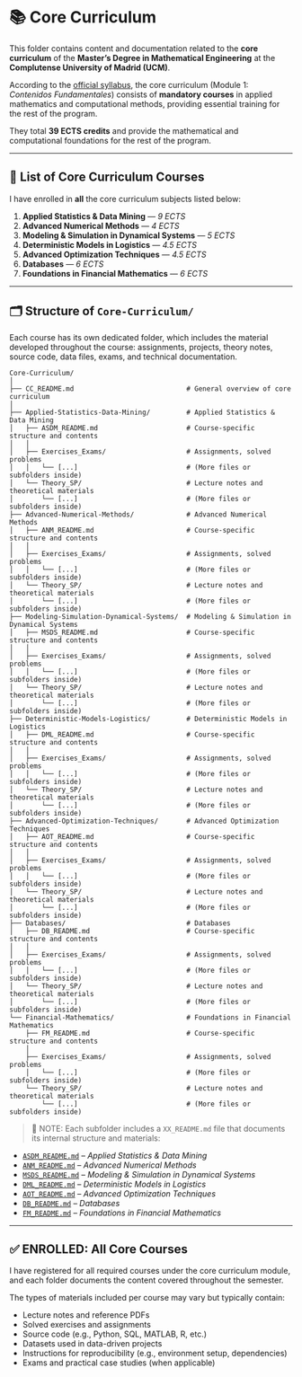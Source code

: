# 📚 Core Curriculum


This folder contains content and documentation related to the **core curriculum** of the **Master’s Degree in Mathematical Engineering** at the **Complutense University of Madrid (UCM)**.

According to the [official syllabus](https://www.ucm.es/estudios/master-ingenieriamatematica-plan), the core curriculum (Module 1: *Contenidos Fundamentales*) consists of **mandatory courses** in applied mathematics and computational methods, providing essential training for the rest of the program.

They total **39 ECTS credits** and provide the mathematical and computational foundations for the rest of the program.


---

## 📘 List of Core Curriculum Courses

I have enrolled in **all** the core curriculum subjects listed below:

1. **Applied Statistics & Data Mining** — *9 ECTS*  
2. **Advanced Numerical Methods** — *4 ECTS*  
3. **Modeling & Simulation in Dynamical Systems** — *5 ECTS*  
4. **Deterministic Models in Logistics** — *4.5 ECTS*  
5. **Advanced Optimization Techniques** — *4.5 ECTS*  
6. **Databases** — *6 ECTS*  
7. **Foundations in Financial Mathematics** — *6 ECTS*

---

## 🗂️ Structure of `Core-Curriculum/`

Each course has its own dedicated folder, which includes the material developed throughout the course: assignments, projects, theory notes, source code, data files, exams, and technical documentation.

```plaintext
Core-Curriculum/
│
├── CC_README.md                            # General overview of core curriculum
│
├── Applied-Statistics-Data-Mining/         # Applied Statistics & Data Mining
│   ├── ASDM_README.md                      # Course-specific structure and contents
│   │
│   ├── Exercises_Exams/                    # Assignments, solved problems
│   │   └── [...]                           # (More files or subfolders inside)
│   └── Theory_SP/                          # Lecture notes and theoretical materials
│       └── [...]                           # (More files or subfolders inside)
├── Advanced-Numerical-Methods/             # Advanced Numerical Methods
│   ├── ANM_README.md                       # Course-specific structure and contents
│   │
│   ├── Exercises_Exams/                    # Assignments, solved problems
│   │   └── [...]                           # (More files or subfolders inside)
│   └── Theory_SP/                          # Lecture notes and theoretical materials
│       └── [...]                           # (More files or subfolders inside)
├── Modeling-Simulation-Dynamical-Systems/  # Modeling & Simulation in Dynamical Systems
│   ├── MSDS_README.md                      # Course-specific structure and contents
│   │
│   ├── Exercises_Exams/                    # Assignments, solved problems
│   │   └── [...]                           # (More files or subfolders inside)
│   └── Theory_SP/                          # Lecture notes and theoretical materials
│       └── [...]                           # (More files or subfolders inside)
├── Deterministic-Models-Logistics/         # Deterministic Models in Logistics
│   ├── DML_README.md                       # Course-specific structure and contents
│   │
│   ├── Exercises_Exams/                    # Assignments, solved problems
│   │   └── [...]                           # (More files or subfolders inside)
│   └── Theory_SP/                          # Lecture notes and theoretical materials
│       └── [...]                           # (More files or subfolders inside)
├── Advanced-Optimization-Techniques/       # Advanced Optimization Techniques
│   ├── AOT_README.md                       # Course-specific structure and contents
│   │
│   ├── Exercises_Exams/                    # Assignments, solved problems
│   │   └── [...]                           # (More files or subfolders inside)
│   └── Theory_SP/                          # Lecture notes and theoretical materials
│       └── [...]                           # (More files or subfolders inside)
├── Databases/                              # Databases
│   ├── DB_README.md                        # Course-specific structure and contents
│   │
│   ├── Exercises_Exams/                    # Assignments, solved problems
│   │   └── [...]                           # (More files or subfolders inside)
│   └── Theory_SP/                          # Lecture notes and theoretical materials
│       └── [...]                           # (More files or subfolders inside)
└── Financial-Mathematics/                  # Foundations in Financial Mathematics
    ├── FM_README.md                        # Course-specific structure and contents
    │
    ├── Exercises_Exams/                    # Assignments, solved problems
    │   └── [...]                           # (More files or subfolders inside)
    └── Theory_SP/                          # Lecture notes and theoretical materials
        └── [...]                           # (More files or subfolders inside)

```
> 📌 NOTE: Each subfolder includes a `XX_README.md` file that documents its internal structure and materials:

- [`ASDM_README.md`](./Applied-Statistics-and-Data-Mining/ASDM_README.md) – *Applied Statistics & Data Mining*  
- [`ANM_README.md`](./Advanced-Numerical-Methods/ANM_README.md) – *Advanced Numerical Methods*  
- [`MSDS_README.md`](./Modeling-and-Simulation-in-Dynamic-Systems/MSDS_README.md) – *Modeling & Simulation in Dynamical Systems*  
- [`DML_README.md`](./Deterministic-Models-in-Logistics/DML_README.md) – *Deterministic Models in Logistics*  
- [`AOT_README.md`](./Advanced-Optimization-Techniques/AOT_README.md) – *Advanced Optimization Techniques*  
- [`DB_README.md`](./Databases/DB_README.md) – *Databases*  
- [`FM_README.md`](./Financial-Mathematics/FM_README.md) – *Foundations in Financial Mathematics*

---

## ✅ ENROLLED: All Core Courses

I have registered for all required courses under the core curriculum module, and each folder documents the content covered throughout the semester.

The types of materials included per course may vary but typically contain:

- Lecture notes and reference PDFs  
- Solved exercises and assignments  
- Source code (e.g., Python, SQL, MATLAB, R, etc.)  
- Datasets used in data-driven projects  
- Instructions for reproducibility (e.g., environment setup, dependencies)  
- Exams and practical case studies (when applicable)
